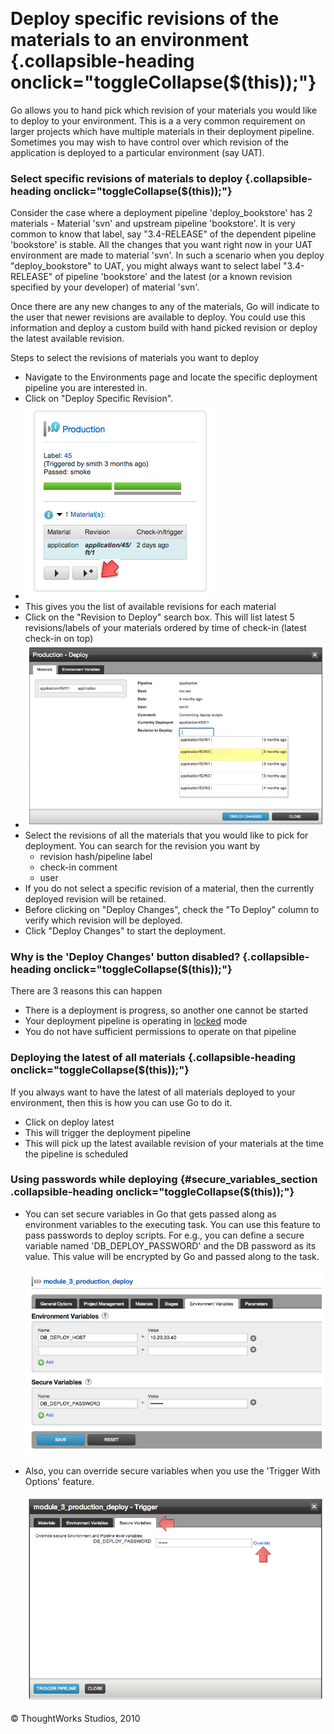 
 

Deploy specific revisions of the materials to an environment {.collapsible-heading onclick="toggleCollapse($(this));"}
============================================================

Go allows you to hand pick which revision of your materials you would
like to deploy to your environment. This is a a very common requirement
on larger projects which have multiple materials in their deployment
pipeline. Sometimes you may wish to have control over which revision of
the application is deployed to a particular environment (say UAT).

### Select specific revisions of materials to deploy {.collapsible-heading onclick="toggleCollapse($(this));"}

Consider the case where a deployment pipeline 'deploy\_bookstore' has 2
materials - Material 'svn' and upstream pipeline 'bookstore'. It is very
common to know that label, say "3.4-RELEASE" of the dependent pipeline
'bookstore' is stable. All the changes that you want right now in your
UAT environment are made to material 'svn'. In such a scenario when you
deploy "deploy\_bookstore" to UAT, you might always want to select label
"3.4-RELEASE" of pipeline 'bookstore' and the latest (or a known
revision specified by your developer) of material 'svn'.

Once there are any new changes to any of the materials, Go will indicate
to the user that newer revisions are available to deploy. You could use
this information and deploy a custom build with hand picked revision or
deploy the latest available revision.

Steps to select the revisions of materials you want to deploy

-   Navigate to the Environments page and locate the specific deployment
    pipeline you are interested in.
-   Click on "Deploy Specific Revision".
-   ![](../resources/images/cruise/release_manager/release_to_production/new_revisions.png)
-   This gives you the list of available revisions for each material
-   Click on the "Revision to Deploy" search box. This will list latest
    5 revisions/labels of your materials ordered by time of check-in
    (latest check-in on top)
-   ![](../resources/images/cruise/release_manager/release_to_production/see_all_materials.png)
-   Select the revisions of all the materials that you would like to
    pick for deployment. You can search for the revision you want by
    -   revision hash/pipeline label
    -   check-in comment
    -   user
-   If you do not select a specific revision of a material, then the
    currently deployed revision will be retained.
-   Before clicking on "Deploy Changes", check the "To Deploy" column to
    verify which revision will be deployed.
-   Click "Deploy Changes" to start the deployment.

### Why is the 'Deploy Changes' button disabled? {.collapsible-heading onclick="toggleCollapse($(this));"}

There are 3 reasons this can happen

-   There is a deployment is progress, so another one cannot be started
-   Your deployment pipeline is operating in
    [locked](admin_lock_pipelines.md) mode
-   You do not have sufficient permissions to operate on that pipeline

### Deploying the latest of all materials {.collapsible-heading onclick="toggleCollapse($(this));"}

If you always want to have the latest of all materials deployed to your
environment, then this is how you can use Go to do it.

-   Click on deploy latest
-   This will trigger the deployment pipeline
-   This will pick up the latest available revision of your materials at
    the time the pipeline is scheduled

### Using passwords while deploying {#secure_variables_section .collapsible-heading onclick="toggleCollapse($(this));"}

-   You can set secure variables in Go that gets passed along as
    environment variables to the executing task. You can use this
    feature to pass passwords to deploy scripts. For e.g., you can
    define a secure variable named 'DB\_DEPLOY\_PASSWORD' and the DB
    password as its value. This value will be encrypted by Go and passed
    along to the task.

    ![](../resources/images/cruise/release_manager/release_to_production/secure_variables_admin.png)

-   Also, you can override secure variables when you use the 'Trigger
    With Options' feature.

    ![](../resources/images/cruise/release_manager/release_to_production/secure_variables_trigger.png)





© ThoughtWorks Studios, 2010

